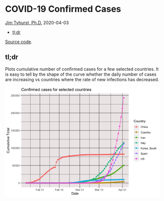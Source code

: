COVID-19 Confirmed Cases
================
[Jim Tyhurst, Ph.D.](https://www.jimtyhurst.com/)
2020-04-03

  - [tl;dr](#tldr)

[Source code](./covid19_confirmed_cases.Rmd).

## tl;dr

Plots cumulative number of confirmed cases for a few selected countries.
It is easy to tell by the shape of the curve whether the daily number of
cases are increasing vs countries where the rate of new infections has
decreased.

![](covid19_confirmed_cases_files/figure-gfm/total_by_country_summary-1.png)<!-- -->
